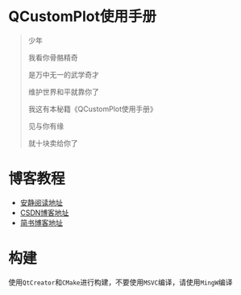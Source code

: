 # QCustomPlot使用手册

> 少年
> 
> 我看你骨骼精奇
>
> 是万中无一的武学奇才
> 
> 维护世界和平就靠你了
> 
> 我这有本秘籍《QCustomPlot使用手册》
> 
> 见与你有缘
> 
> 就十块卖给你了

# 博客教程

- [安静阅读地址](https://lancelot-yagami.github.io/QCustomPlot-Manual)
- [CSDN博客地址](https://blog.csdn.net/qq10097355/category_9801691.html)
- [简书博客地址](https://www.jianshu.com/nb/43912120)


# 构建

使用`QtCreator`和`CMake`进行构建，不要使用`MSVC`编译，请使用`MingW`编译
